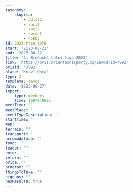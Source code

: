```yaml
---
taxonomy:
    skupina:
        - pulci2
        - zaci1
        - zaci2
        - dorost
        - hobby
id: 2023-race_1979
start: '2023-08-22'
end: '2023-08-22'
title: '3. Brněnská letní liga 2023'
link: 'https://oris.orientacnisporty.cz/Zavod?id=7992'
orisid: '7992'
place: 'Kraví Hora'
type: Z
template: zavod
date: '2023-06-27'
import:
    type: members
    time: 1687848603
meetTime: ''
meetPlace: ''
eventTypeDescription: ''
startTime: ''
map: ''
terrain: ''
transport: ''
accomodation: ''
food: ''
leader: ''
note: ''
return: ''
price: ''
program: ''
thingsToTake: ''
signups: ''
hasResults: true
---
```



